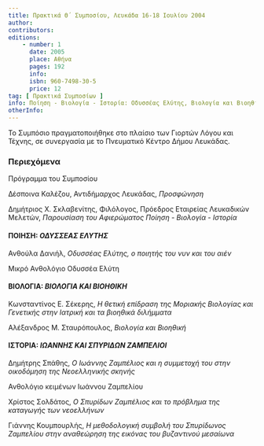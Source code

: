 ```yaml
---
title: Πρακτικά Θ΄ Συμποσίου, Λευκάδα 16-18 Ιουλίου 2004
author: 
contributors: 
editions: 
    - number: 1
      date: 2005
      place: Αθήνα
      pages: 192
      info: 
      isbn: 960-7498-30-5
      price: 12
tag: [ Πρακτικά Συμποσίων ]
info: Ποίηση - Βιολογία - Ιστορία: Οδυσσέας Ελύτης, Βιολογία και Βιοηθική, Ιωάννης και Σπυρίδων Ζαμπέλιοι
otherInfo:
---
```


Το Συμπόσιο πραγματοποιήθηκε στο πλαίσιο των Γιορτών Λόγου και Τέχνης, σε συνεργασία με το Πνευματικό Κέντρο Δήμου Λευκάδας.

### Περιεχόμενα

Πρόγραμμα του Συμποσίου

Δέσποινα Καλέζου, Αντιδήμαρχος Λευκάδας, *Προσφώνηση*

Δημήτριος Χ. Σκλαβενίτης, Φιλόλογος, Πρόεδρος Εταιρείας Λευκαδικών Μελετών, *Παρουσίαση του Αφιερώματος Ποίηση - Βιολογία - Ιστορία*

#### ΠΟΙΗΣΗ: *ΟΔΥΣΣΕΑΣ ΕΛΥΤΗΣ*

Ανθούλα Δανιήλ, *Οδυσσέας Ελύτης, ο ποιητής του νυν και του αιέν*

Μικρό Ανθολόγιο Oδυσσέα Ελύτη

#### ΒΙΟΛΟΓΙΑ: *ΒΙΟΛΟΓΙΑ ΚΑΙ ΒΙΟΗΘΙΚΗ*

Κωνσταντίνος Ε. Σέκερης, *Η θετική επίδραση της Μοριακής Βιολογίας και Γενετικής στην Ιατρική και τα βιοηθικά διλήμματα*

Αλέξανδρος Μ. Σταυρόπουλος, *Βιολογία και Βιοηθική*

#### ΙΣΤΟΡΙΑ: *ΙΩΑΝΝΗΣ ΚΑΙ ΣΠΥΡΙΔΩΝ ΖΑΜΠΕΛΙΟΙ*

Δημήτρης Σπάθης, *O Ιωάννης Ζαμπέλιος και η συμμετοχή του στην οικοδόμηση της Νεοελληνικής σκηνής*

Ανθολόγιο κειμένων Ιωάννου Ζαμπελίου

Χρίστος Σολδάτος, *Ο Σπυρίδων Ζαμπέλιος και το πρόβλημα της καταγωγής των νεοελλήνων*

Γιάννης Κουμπουρλής, *Η μεθοδολογική συμβολή του Σπυρίδωνος Ζαμπελίου στην αναθεώρηση της εικόνας του βυζαντινού μεσαίωνα*
